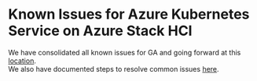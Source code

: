 # Known Issues for Azure Kubernetes Service on Azure Stack HCI 

We have consolidated all known issues for GA and going forward at this [location](https://docs.microsoft.com/en-us/azure-stack/aks-hci/known-issues).   
We also have documented steps to resolve common issues [here](https://docs.microsoft.com/en-us/azure-stack/aks-hci/troubleshoot-known-issues).

